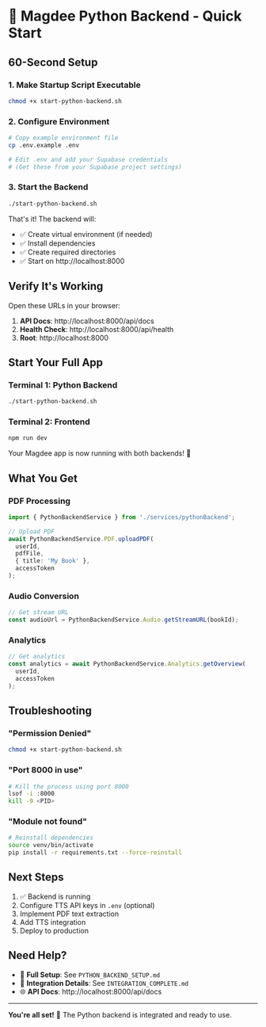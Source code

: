 # 🚀 Magdee Python Backend - Quick Start

## 60-Second Setup

### 1. Make Startup Script Executable
```bash
chmod +x start-python-backend.sh
```

### 2. Configure Environment
```bash
# Copy example environment file
cp .env.example .env

# Edit .env and add your Supabase credentials
# (Get these from your Supabase project settings)
```

### 3. Start the Backend
```bash
./start-python-backend.sh
```

That's it! The backend will:
- ✅ Create virtual environment (if needed)
- ✅ Install dependencies
- ✅ Create required directories
- ✅ Start on http://localhost:8000

## Verify It's Working

Open these URLs in your browser:

1. **API Docs**: http://localhost:8000/api/docs
2. **Health Check**: http://localhost:8000/api/health  
3. **Root**: http://localhost:8000

## Start Your Full App

### Terminal 1: Python Backend
```bash
./start-python-backend.sh
```

### Terminal 2: Frontend
```bash
npm run dev
```

Your Magdee app is now running with both backends! 🎉

## What You Get

### PDF Processing
```typescript
import { PythonBackendService } from './services/pythonBackend';

// Upload PDF
await PythonBackendService.PDF.uploadPDF(
  userId, 
  pdfFile, 
  { title: 'My Book' },
  accessToken
);
```

### Audio Conversion
```typescript
// Get stream URL
const audioUrl = PythonBackendService.Audio.getStreamURL(bookId);
```

### Analytics
```typescript
// Get analytics
const analytics = await PythonBackendService.Analytics.getOverview(
  userId,
  accessToken
);
```

## Troubleshooting

### "Permission Denied"
```bash
chmod +x start-python-backend.sh
```

### "Port 8000 in use"
```bash
# Kill the process using port 8000
lsof -i :8000
kill -9 <PID>
```

### "Module not found"
```bash
# Reinstall dependencies
source venv/bin/activate
pip install -r requirements.txt --force-reinstall
```

## Next Steps

1. ✅ Backend is running
2. Configure TTS API keys in `.env` (optional)
3. Implement PDF text extraction
4. Add TTS integration
5. Deploy to production

## Need Help?

- 📖 **Full Setup**: See `PYTHON_BACKEND_SETUP.md`
- 🎉 **Integration Details**: See `INTEGRATION_COMPLETE.md`
- 🌐 **API Docs**: http://localhost:8000/api/docs

---

**You're all set!** 🚀 The Python backend is integrated and ready to use.
